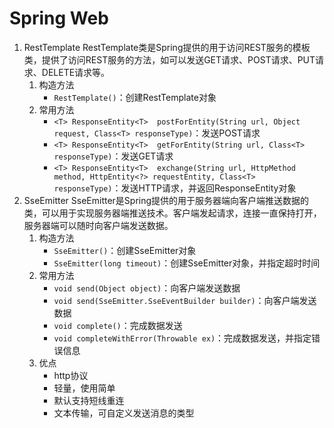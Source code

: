# Spring Web

1. RestTemplate
    RestTemplate类是Spring提供的用于访问REST服务的模板类，提供了访问REST服务的方法，如可以发送GET请求、POST请求、PUT请求、DELETE请求等。
    1. 构造方法
        - `RestTemplate()`：创建RestTemplate对象
    2. 常用方法
        - `<T> ResponseEntity<T>  postForEntity(String url, Object request, Class<T> responseType)`：发送POST请求
        - `<T> ResponseEntity<T>  getForEntity(String url, Class<T> responseType)`：发送GET请求
        - `<T> ResponseEntity<T>  exchange(String url, HttpMethod method, HttpEntity<?> requestEntity, Class<T> responseType)`：发送HTTP请求，并返回ResponseEntity对象
2. SseEmitter
    SseEmitter是Spring提供的用于服务器端向客户端推送数据的类，可以用于实现服务器端推送技术。客户端发起请求，连接一直保持打开，服务器端可以随时向客户端发送数据。
    1. 构造方法
        - `SseEmitter()`：创建SseEmitter对象
        - `SseEmitter(long timeout)`：创建SseEmitter对象，并指定超时时间
    2. 常用方法
        - `void send(Object object)`：向客户端发送数据
        - `void send(SseEmitter.SseEventBuilder builder)`：向客户端发送数据
        - `void complete()`：完成数据发送
        - `void completeWithError(Throwable ex)`：完成数据发送，并指定错误信息
    3. 优点
        - http协议
        - 轻量，使用简单
        - 默认支持短线重连
        - 文本传输，可自定义发送消息的类型
